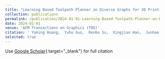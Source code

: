 ```yaml
---
title: "Learning Based Toolpath Planner on Diverse Graphs for 3D Printing"
collection: publications
permalink: /publication/2024-01-01-Learning-Based-Toolpath-Planner-on-Diverse-Graphs-for-3D-Printing
date: 2024-01-01
venue: 'ACM Transactions on Graphics (TOG)'
citation: ' Yuming Huang,  Yuhu Guo,  Renbo Su,  Xingjian Han,  Junhao Ding,  Tianyu Zhang,  Tao Liu,  Weiming Wang,  Guoxin Fang,  Xu Song, &quot;Learning Based Toolpath Planner on Diverse Graphs for 3D Printing.&quot; ACM Transactions on Graphics (TOG), 2024.'
selected: true 
---
```

Use [Google Scholar](https://scholar.google.com/scholar?q=Learning+Based+Toolpath+Planner+on+Diverse+Graphs+for+3D+Printing){:target="_blank"} for full citation